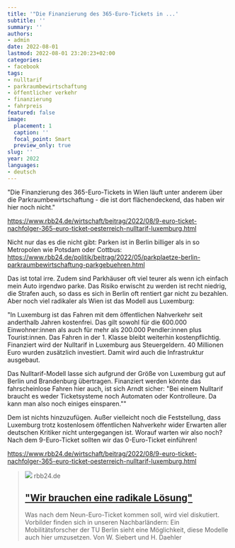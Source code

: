 ```yaml
---
title: '"Die Finanzierung des 365-Euro-Tickets in ...'
subtitle: ''
summary: ''
authors:
- admin
date: 2022-08-01
lastmod: 2022-08-01 23:20:23+02:00
categories:
- facebook
tags:
- nulltarif
- parkraumbewirtschaftung
- öffentlicher verkehr
- finanzierung
- fahrpreis
featured: false
image:
  placement: 1
  caption: ''
  focal_point: Smart
  preview_only: true
slug: ''
year: 2022
languages:
- deutsch
---
```


"Die Finanzierung des 365-Euro-Tickets in Wien läuft unter anderem über die Parkraumbewirtschaftung - die ist dort flächendeckend, das haben wir hier noch nicht."

https://www.rbb24.de/wirtschaft/beitrag/2022/08/9-euro-ticket-nachfolger-365-euro-ticket-oesterreich-nulltarif-luxemburg.html

Nicht nur das es die nicht gibt: Parken ist in Berlin billiger als in so Metropolen wie Potsdam oder Cottbus: https://www.rbb24.de/politik/beitrag/2022/05/parkplaetze-berlin-parkraumbewirtschaftung-parkgebuehren.html

Das ist total irre. Zudem sind Parkhäuser oft viel teurer als wenn ich einfach mein Auto irgendwo parke. Das Risiko erwischt zu werden ist recht niedrig, die Strafen auch, so dass es sich in Berlin oft rentiert gar nicht zu bezahlen. Aber noch viel radikaler als Wien ist das Modell aus Luxemburg:

"In Luxemburg ist das Fahren mit dem öffentlichen Nahverkehr seit anderthalb Jahren kostenfrei. Das gilt sowohl für die 600.000 Einwohner:innen als auch für mehr als 200.000 Pendler:innen plus Tourist:innen. Das Fahren in der 1. Klasse bleibt weiterhin kostenpflichtig. Finanziert wird der Nulltarif in Luxemburg aus Steuergeldern. 40 Millionen Euro wurden zusätzlich investiert. Damit wird auch die Infrastruktur ausgebaut.

Das Nulltarif-Modell lasse sich aufgrund der Größe von Luxemburg gut auf Berlin und Brandenburg übertragen. Finanziert werden könnte das fahrscheinlose Fahren hier auch, ist sich Arndt sicher: "Bei einem Nulltarif braucht es weder Ticketsysteme noch Automaten oder Kontrolleure. Da kann man also noch einiges einsparen.""

Dem ist nichts hinzuzufügen. Außer vielleicht noch die Feststellung, dass Luxemburg trotz kostenlosem öffentlichen Nahverkehr wider Erwarten aller deutschen Kritiker nicht untergegangen ist.  Worauf warten wir also noch? Nach dem 9-Euro-Ticket sollten wir das 0-Euro-Ticket einführen! 

https://www.rbb24.de/wirtschaft/beitrag/2022/08/9-euro-ticket-nachfolger-365-euro-ticket-oesterreich-nulltarif-luxemburg.html
> [![](https://www.rbb24.de/content/dam/rbb/rbb/rbb24/2022/2022_07/dpa-account/db-ticket.jpg.jpg/size=708x398.jpg)](https://www.rbb24.de/wirtschaft/beitrag/2022/08/9-euro-ticket-nachfolger-365-euro-ticket-oesterreich-nulltarif-luxemburg.html)
> rbb24.de
> ## ["Wir brauchen eine radikale Lösung"](https://www.rbb24.de/wirtschaft/beitrag/2022/08/9-euro-ticket-nachfolger-365-euro-ticket-oesterreich-nulltarif-luxemburg.html)
>
>Was nach dem Neun-Euro-Ticket kommen soll, wird viel diskutiert. Vorbilder finden sich in unseren Nachbarländern: Ein Mobilitätsforscher der TU Berlin sieht eine Möglichkeit, diese Modelle auch hier umzusetzen. Von W. Siebert und H. Daehler